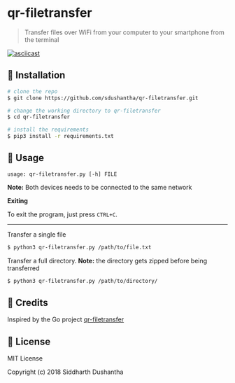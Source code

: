 # qr-filetransfer
> Transfer files over WiFi from your computer to your smartphone from the terminal

[![asciicast](https://asciinema.org/a/173861.png)](https://asciinema.org/a/173861)

## :floppy_disk: Installation

```bash
# clone the repo
$ git clone https://github.com/sdushantha/qr-filetransfer.git

# change the working directory to qr-filetransfer
$ cd qr-filetransfer

# install the requirements
$ pip3 install -r requirements.txt
```


## :hammer: Usage
```
usage: qr-filetransfer.py [-h] FILE
```

**Note:** Both devices needs to be connected to the same network

**Exiting**

To exit the program, just press ```CTRL+C```.

---

Transfer a single file
```bash
$ python3 qr-filetransfer.py /path/to/file.txt
```


Transfer a full directory. **Note:** the directory gets zipped before being transferred
```bash
$ python3 qr-filetransfer.py /path/to/directory/
```

## :star2: Credits
Inspired by the Go project [qr-filetransfer](https://github.com/claudiodangelis/qr-filetransfer)

## :scroll: License
MIT License

Copyright (c) 2018 Siddharth Dushantha
